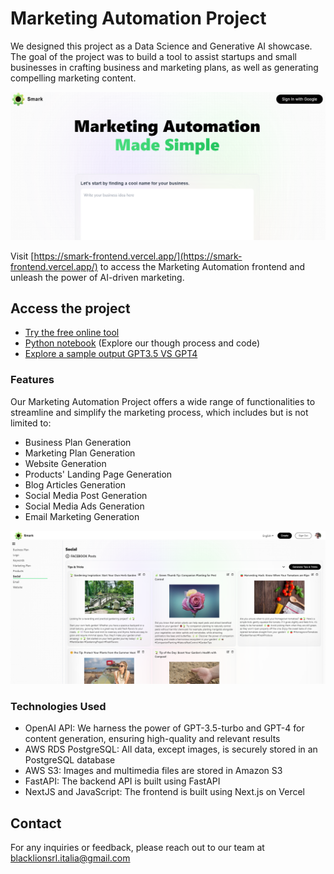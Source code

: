 # Marketing Automation Project

We designed this project as a Data Science and Generative AI showcase.
The goal of the project was to build a tool to assist startups and small businesses in crafting 
business and marketing plans, as well as generating compelling marketing content. 

![Frontend Screenshot](images/frontend_screenshot.png)

Visit [https://smark-frontend.vercel.app/](https://smark-frontend.vercel.app/) to access the Marketing Automation frontend
and unleash the power of AI-driven marketing.

## Access the project
- [Try the free online tool](https://smark-frontend.vercel.app/)
- [Python notebook](marketing_automation.ipynb) (Explore our though process and code)
- [Explore a sample output GPT3.5 VS GPT4](../gpt%20version%20differences.md)

### Features

Our Marketing Automation Project offers a wide range of functionalities to streamline and simplify the marketing process, 
which includes but is not limited to:

- Business Plan Generation
- Marketing Plan Generation
- Website Generation
- Products' Landing Page Generation
- Blog Articles Generation
- Social Media Post Generation
- Social Media Ads Generation
- Email Marketing Generation

![Frontend Screenshot](images/frontend_screenshot3.png)

### Technologies Used

- OpenAI API: We harness the power of GPT-3.5-turbo and GPT-4 for content generation, ensuring high-quality and relevant results
- AWS RDS PostgreSQL: All data, except images, is securely stored in an PostgreSQL database
- AWS S3: Images and multimedia files are stored in Amazon S3
- FastAPI: The backend API is built using FastAPI
- NextJS and JavaScript: The frontend is built using Next.js on Vercel

## Contact
For any inquiries or feedback, please reach out to our team at [blacklionsrl.italia@gmail.com](mailto://blacklionsrl.italia@gmail.com)